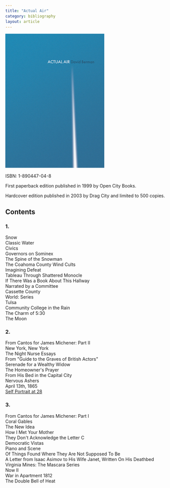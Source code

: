 ```yaml
---
title: "Actual Air"
category: bibliography
layout: article
---
```


![Actual Air Book](actual-air.jpg)

ISBN: 1-890447-04-8 

First paperback edition published in 1999 by Open City Books. 

Hardcover edition published in 2003 by Drag City and limited to 500 copies.

## Contents

### 1.

Snow  
Classic Water  
Civics  
Governors on Sominex  
The Spine of the Snowman  
The Coahoma County Wind Cults  
Imagining Defeat  
Tableau Through Shattered Monocle  
If There Was a Book About This Hallway  
Narrated by a Committee  
Cassette County  
World: Series  
Tulsa  
Community College in the Rain  
The Charm of 5:30  
The Moon

### 2.

From Cantos for James Michener: Part II  
New York, New York  
The Night Nurse Essays  
From "Guide to the Graves of British Actors"  
Serenade for a Wealthy Widow  
The Homeowner's Prayer  
From His Bed in the Capital City  
Nervous Ashers  
April 13th, 1865  
[Self Portrait at 28](../poems/self-portrait-at-28.html)

### 3.

From Cantos for James Michener: Part I  
Coral Gables  
The New Idea  
How I Met Your Mother  
They Don't Acknowledge the Letter C  
Democratic Vistas  
Piano and Scene  
Of Things Found Where They Are Not Supposed To Be  
A Letter from Isaac Asimov to His Wife Janet, Written On His Deathbed  
Virginia Mines: The Mascara Series  
Now II  
War in Apartment 1812  
The Double Bell of Heat